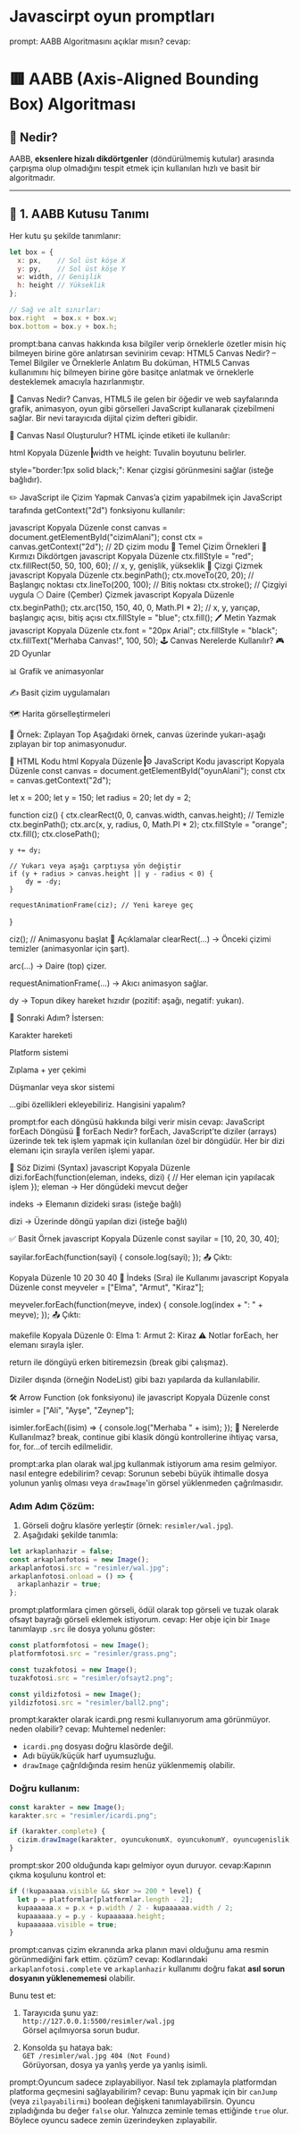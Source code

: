 # Javascirpt oyun promptları
prompt: AABB Algoritmasını açıklar mısın?
cevap: 
# 🟥 AABB (Axis-Aligned Bounding Box) Algoritması

## 📌 Nedir?
AABB, **eksenlere hizalı dikdörtgenler** (döndürülmemiş kutular) arasında çarpışma olup olmadığını tespit etmek için kullanılan hızlı ve basit bir algoritmadır.

---

## 🔹 1. AABB Kutusu Tanımı
Her kutu şu şekilde tanımlanır:

```js
let box = {
  x: px,    // Sol üst köşe X
  y: py,    // Sol üst köşe Y
  w: width, // Genişlik
  h: height // Yükseklik
};

// Sağ ve alt sınırlar:
box.right  = box.x + box.w;
box.bottom = box.y + box.h;
```

prompt:bana canvas hakkında kısa bilgiler verip örneklerle özetler misin hiç bilmeyen birine göre anlatırsan sevinirim
cevap:
 HTML5 Canvas Nedir? – Temel Bilgiler ve Örneklerle Anlatım
Bu doküman, HTML5 Canvas kullanımını hiç bilmeyen birine göre basitçe anlatmak ve örneklerle desteklemek amacıyla hazırlanmıştır.

📌 Canvas Nedir?
Canvas, HTML5 ile gelen bir öğedir ve web sayfalarında grafik, animasyon, oyun gibi görselleri JavaScript kullanarak çizebilmeni sağlar. Bir nevi tarayıcıda dijital çizim defteri gibidir.

🧱 Canvas Nasıl Oluşturulur?
HTML içinde <canvas> etiketi ile kullanılır:

html
Kopyala
Düzenle
<canvas id="cizimAlani" width="400" height="300" style="border:1px solid black;"></canvas>
width ve height: Tuvalin boyutunu belirler.

style="border:1px solid black;": Kenar çizgisi görünmesini sağlar (isteğe bağlıdır).

✏️ JavaScript ile Çizim Yapmak
Canvas’a çizim yapabilmek için JavaScript tarafında getContext("2d") fonksiyonu kullanılır:

javascript
Kopyala
Düzenle
const canvas = document.getElementById("cizimAlani");
const ctx = canvas.getContext("2d"); // 2D çizim modu
🎨 Temel Çizim Örnekleri
🔺 Kırmızı Dikdörtgen
javascript
Kopyala
Düzenle
ctx.fillStyle = "red";
ctx.fillRect(50, 50, 100, 60); // x, y, genişlik, yükseklik
📏 Çizgi Çizmek
javascript
Kopyala
Düzenle
ctx.beginPath();
ctx.moveTo(20, 20);     // Başlangıç noktası
ctx.lineTo(200, 100);   // Bitiş noktası
ctx.stroke();           // Çizgiyi uygula
⚪ Daire (Çember) Çizmek
javascript
Kopyala
Düzenle
ctx.beginPath();
ctx.arc(150, 150, 40, 0, Math.PI * 2); // x, y, yarıçap, başlangıç açısı, bitiş açısı
ctx.fillStyle = "blue";
ctx.fill();
🖊️ Metin Yazmak
javascript
Kopyala
Düzenle
ctx.font = "20px Arial";
ctx.fillStyle = "black";
ctx.fillText("Merhaba Canvas!", 100, 50);
🕹️ Canvas Nerelerde Kullanılır?
🎮 2D Oyunlar

📊 Grafik ve animasyonlar

✍️ Basit çizim uygulamaları

🗺️ Harita görselleştirmeleri

🧪 Örnek: Zıplayan Top
Aşağıdaki örnek, canvas üzerinde yukarı-aşağı zıplayan bir top animasyonudur.

🔧 HTML Kodu
html
Kopyala
Düzenle
<canvas id="oyunAlani" width="400" height="300" style="border:1px solid black;"></canvas>
⚙️ JavaScript Kodu
javascript
Kopyala
Düzenle
const canvas = document.getElementById("oyunAlani");
const ctx = canvas.getContext("2d");

let x = 200;
let y = 150;
let radius = 20;
let dy = 2;

function ciz() {
    ctx.clearRect(0, 0, canvas.width, canvas.height); // Temizle
    ctx.beginPath();
    ctx.arc(x, y, radius, 0, Math.PI * 2);
    ctx.fillStyle = "orange";
    ctx.fill();
    ctx.closePath();

    y += dy;

    // Yukarı veya aşağı çarptıysa yön değiştir
    if (y + radius > canvas.height || y - radius < 0) {
        dy = -dy;
    }

    requestAnimationFrame(ciz); // Yeni kareye geç
}

ciz(); // Animasyonu başlat
🧠 Açıklamalar
clearRect(...) → Önceki çizimi temizler (animasyonlar için şart).

arc(...) → Daire (top) çizer.

requestAnimationFrame(...) → Akıcı animasyon sağlar.

dy → Topun dikey hareket hızıdır (pozitif: aşağı, negatif: yukarı).

🚀 Sonraki Adım?
İstersen:

Karakter hareketi

Platform sistemi

Zıplama + yer çekimi

Düşmanlar veya skor sistemi

...gibi özellikleri ekleyebiliriz. Hangisini yapalım?

prompt:for each döngüsü hakkında bilgi verir misin
cevap:
JavaScript forEach Döngüsü
📌 forEach Nedir?
forEach, JavaScript’te diziler (arrays) üzerinde tek tek işlem yapmak için kullanılan özel bir döngüdür.
Her bir dizi elemanı için sırayla verilen işlemi yapar.

🧠 Söz Dizimi (Syntax)
javascript
Kopyala
Düzenle
dizi.forEach(function(eleman, indeks, dizi) {
  // Her eleman için yapılacak işlem
});
eleman → Her döngüdeki mevcut değer

indeks → Elemanın dizideki sırası (isteğe bağlı)

dizi → Üzerinde döngü yapılan dizi (isteğe bağlı)

✅ Basit Örnek
javascript
Kopyala
Düzenle
const sayilar = [10, 20, 30, 40];

sayilar.forEach(function(sayi) {
  console.log(sayi);
});
📤 Çıktı:

Kopyala
Düzenle
10
20
30
40
🧾 İndeks (Sıra) ile Kullanımı
javascript
Kopyala
Düzenle
const meyveler = ["Elma", "Armut", "Kiraz"];

meyveler.forEach(function(meyve, index) {
  console.log(index + ": " + meyve);
});
📤 Çıktı:

makefile
Kopyala
Düzenle
0: Elma
1: Armut
2: Kiraz
⚠️ Notlar
forEach, her elemanı sırayla işler.

return ile döngüyü erken bitiremezsin (break gibi çalışmaz).

Diziler dışında (örneğin NodeList) gibi bazı yapılarda da kullanılabilir.

🛠️ Arrow Function (ok fonksiyonu) ile
javascript
Kopyala
Düzenle
const isimler = ["Ali", "Ayşe", "Zeynep"];

isimler.forEach((isim) => {
  console.log("Merhaba " + isim);
});
🧯 Nerelerde Kullanılmaz?
break, continue gibi klasik döngü kontrollerine ihtiyaç varsa, for, for...of tercih edilmelidir.

prompt:arka plan olarak wal.jpg kullanmak istiyorum ama resim gelmiyor. nasıl entegre edebilirim?
cevap:
Sorunun sebebi büyük ihtimalle dosya yolunun yanlış olması veya `drawImage`'in görsel yüklenmeden çağrılmasıdır.

### Adım Adım Çözüm:
1. Görseli doğru klasöre yerleştir (örnek: `resimler/wal.jpg`).
2. Aşağıdaki şekilde tanımla:

```js
let arkaplanhazir = false;
const arkaplanfotosi = new Image();
arkaplanfotosi.src = "resimler/wal.jpg";
arkaplanfotosi.onload = () => {
  arkaplanhazir = true;
};
```
prompt:platformlara çimen görseli, ödül olarak top görseli ve tuzak olarak ofsayt bayrağı görseli eklemek istiyorum.
cevap:
Her obje için bir `Image` tanımlayıp `.src` ile dosya yolunu göster:

```js
const platformfotosi = new Image();
platformfotosi.src = "resimler/grass.png";

const tuzakfotosi = new Image();
tuzakfotosi.src = "resimler/ofsayt2.png";

const yildizfotosi = new Image();
yildizfotosi.src = "resimler/ball2.png";
```
prompt:karakter olarak icardi.png resmi kullanıyorum ama görünmüyor. neden olabilir?
cevap:
Muhtemel nedenler:
- `icardi.png` dosyası doğru klasörde değil.
- Adı büyük/küçük harf uyumsuzluğu.
- `drawImage` çağrıldığında resim henüz yüklenmemiş olabilir.

### Doğru kullanım:
```js
const karakter = new Image();
karakter.src = "resimler/icardi.png";

if (karakter.complete) {
  cizim.drawImage(karakter, oyuncukonumX, oyuncukonumY, oyuncugenislik, oyuncuboy);
}
```
prompt:skor 200 olduğunda kapı gelmiyor oyun duruyor.
cevap:Kapının çıkma koşulunu kontrol et:

```js
if (!kupaaaaaa.visible && skor >= 200 * level) {
  let p = platformlar[platformlar.length - 2];
  kupaaaaaa.x = p.x + p.width / 2 - kupaaaaaa.width / 2;
  kupaaaaaa.y = p.y - kupaaaaaa.height;
  kupaaaaaa.visible = true;
}
```
prompt:canvas çizim ekranında arka planın mavi olduğunu ama resmin görünmediğini fark ettim. çözüm?
cevap:
Kodlarındaki `arkaplanfotosi.complete` ve `arkaplanhazir` kullanımı doğru fakat **asıl sorun dosyanın yüklenememesi** olabilir.

Bunu test et:
1. Tarayıcıda şunu yaz:  
   `http://127.0.0.1:5500/resimler/wal.jpg`  
   Görsel açılmıyorsa sorun budur.

2. Konsolda şu hataya bak:  
   `GET /resimler/wal.jpg 404 (Not Found)`  
   Görüyorsan, dosya ya yanlış yerde ya yanlış isimli.

prompt:Oyuncum sadece zıplayabiliyor. Nasıl tek zıplamayla platformdan platforma geçmesini sağlayabilirim?
cevap:
Bunu yapmak için bir `canJump` (veya `zilpayabilirmi`) boolean değişkeni tanımlayabilirsin. Oyuncu zıpladığında bu değer `false` olur. Yalnızca zeminle temas ettiğinde `true` olur. Böylece oyuncu sadece zemin üzerindeyken zıplayabilir.


